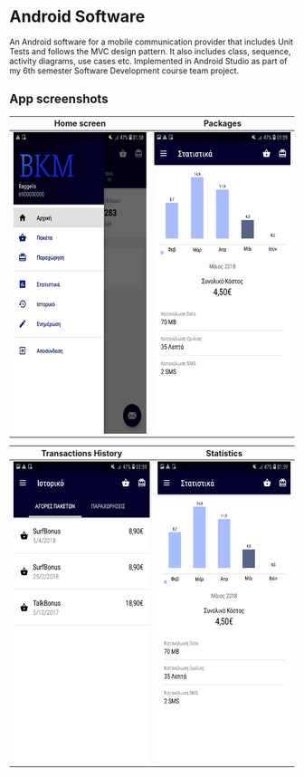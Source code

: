 # Android Software
An Android software for a mobile communication provider that includes Unit Tests and follows the MVC design pattern. 
It also includes class, sequence, activity diagrams, use cases etc. Implemented in Android Studio as part of my 6th semester Software Development course team project.

## App screenshots
Home screen            |  Packages
:-------------------------:|:-------------------------:
<img src="/scr1.jpg"  width="300" height="533"/> | <img src="/scr3.jpg"  width="300" height="533"/> 

Transactions History            |  Statistics
:-------------------------:|:-------------------------:
<img src="/scr2.jpg"  width="300" height="533"/>  |  <img src="/scr3.jpg"  width="300" height="533"/>

